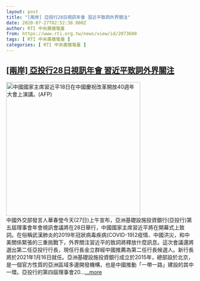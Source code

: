 ```yaml
---
layout: post
title: "[兩岸] 亞投行28日視訊年會 習近平致詞外界關注"
date: 2020-07-27T02:52:38.000Z
author: RTI 中央廣播電臺
from: https://www.rti.org.tw/news/view/id/2073600
tags: [ RTI 中央廣播電臺 ]
categories: [ RTI 中央廣播電臺 ]
---
```

<!--1595818358000-->
[[兩岸] 亞投行28日視訊年會 習近平致詞外界關注](https://www.rti.org.tw/news/view/id/2073600)
------

<div>
<img src="https://static.rti.org.tw/assets/thumbnails/2018/12/18/400974314ea37c20eaea88957f3f71e2.jpg" width="360" alt="中國國家主席習近平18日在中國慶祝改革開放40週年大會上演講。(AFP)" title="中國國家主席習近平18日在中國慶祝改革開放40週年大會上演講。(AFP)"><br>中國外交部發言人華春瑩今天(27日)上午宣布，亞洲基礎設施投資銀行(亞投行)第五屆理事會年會視訊會議將在28日舉行，中國國家主席習近平將在開幕式上致詞。在俗稱武漢肺炎的2019年冠狀病毒疾病(COVID-19)2疫情、中國洪災，和中美關係緊張的三重挑戰下，外界關注習近平的致詞將釋放什麼訊息。這次會議還將選出第二任亞投行行長，現任行長金立群經中國推薦為第二任行長候選人。新行長將於2021年1月16日就任。亞洲基礎設施投資銀行成立於2015年，總部設於北京，是一個官方性質的亞洲區域多邊開發機構，也是中國推動「一帶一路」建設的其中一環。亞投行的第四屆理事會20...<a target="_blank" href="https://www.rti.org.tw/news/view/id/2073600">...more</a>
</div>
